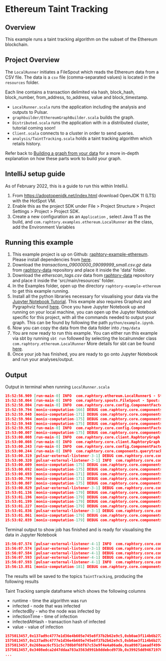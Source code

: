 # Ethereum Taint Tracking

## Overview
This example runs a taint tracking algorithm on the subset of the Ethereum blockchain. 

## Project Overview

The `LocalRunner` initiates a FileSpout which reads the Ethereum data from a CSV file. 
The data is a `csv` file (comma-separated values) is located in the `resources` folder. 

Each line contains a transaction delimited via hash, block_hash, block_number, from_address, to_address, value and block_timestamp. 

* `LocalRunner.scala` runs the application including the analysis and outputs to Pulsar.
* `graphbuilder/EthereumGraphBuilder.scala` builds the graph.
* `Distributed.scala` runs the application with in a distributed cluster, tutorial coming soon!
* `Client.scala` connects to a cluster in order to send queries. 
* `analysis/TaintTracking.scala` holds a taint tracking algorithm which retails history.

Refer back to [Building a graph from your data](https://raphtory.readthedocs.io/en/development/Ingestion/sprouter.html#) for a more in-depth explanation on how these parts work to build your graph.

## IntelliJ setup guide

As of February 2022, this is a guide to run this within IntelliJ.

1. From https://adoptopenjdk.net/index.html download OpenJDK 11 (LTS) with the HotSpot VM.
2. Enable this as the project SDK under File > Project Structure > Project Settings > Project > Project SDK.
3. Create a new configuration as an `Application` , select Java 11 as the build, and `com.raphtory.examples.ethereum.LocalRunner` as the class, add the Environment Variables


## Running this example

1. This example project is up on Github: [raphtory-example-ethereum](https://github.com/Raphtory/Raphtory/tree/development/examples/raphtory-example-ethereum). Please install dependencies from [here](https://raphtory.readthedocs.io/en/development/Install/installdependencies.html).
2. Download the _transactions_09000000_09099999_small.csv.gz_ data from [raphtory-data](https://github.com/Raphtory/Data) repository and place it inside the 'data' folder.
2. Download the _etherscan_tags.csv_ data from [raphtory-data](https://github.com/Raphtory/Data) repository and place it inside the 'src/main/resources' folder.
3. In the Examples folder, open up the directory `raphtory-example-ethereum` to get this example running.
4. Install all the python libraries necessary for visualising your data via the [Jupyter Notebook Tutorial](https://raphtory.readthedocs.io/en/development/PythonClient/tutorial.html).
This example also requires Graphviz and Pygraphviz found [here](https://pygraphviz.github.io/documentation/stable/install.html). 
Once you have Jupyter Notebook up and running on your local machine, you can open up the Jupyter Notebook specific for this project, with all the commands needed to output your graph. This can be found by following the path `python/example.ipynb`.
5. Now you can copy the data from the data folder into `/tmp/data` 
6. You are now ready to run this example. You can either run this example via sbt by running `sbt run` followed by selecting the localrunnder class `com.raphtory.ethereum.LocalRunner` More details for sbt can be found [here](https://raphtory.readthedocs.io/en/development/Install/installdependencies.html#running-raphtory-via-sbt).
7. Once your job has finished, you are ready to go onto Jupyter Notebook and run your analyses/output.

## Output

Output in terminal when running `LocalRunner.scala`
```json
15:52:56.909 [run-main-0] INFO  com.raphtory.ethereum.LocalRunner$ - Starting Ethereum application
15:52:58.064 [run-main-0] INFO  com.raphtory.spouts.FileSpout - Spout: Processing file 'transactions_09000000_09099999.csv.gz' ...
15:52:58.804 [run-main-0] INFO  com.raphtory.core.config.ComponentFactory - Creating '4' Partition Managers.
15:52:59.794 [monix-computation-166] DEBUG com.raphtory.core.components.partition.Reader - Partition 0: Starting Reader Consumer.
15:52:59.848 [monix-computation-171] DEBUG com.raphtory.core.components.partition.Reader - Partition 1: Starting Reader Consumer.
15:52:59.904 [monix-computation-175] DEBUG com.raphtory.core.components.partition.Reader - Partition 2: Starting Reader Consumer.
15:52:59.948 [monix-computation-175] DEBUG com.raphtory.core.components.partition.Reader - Partition 3: Starting Reader Consumer.
15:52:59.952 [run-main-0] INFO  com.raphtory.core.config.ComponentFactory - Creating new Query Manager.
15:53:00.007 [monix-computation-175] DEBUG com.raphtory.core.components.querymanager.QueryManager - Starting Query Manager Consumer.
15:53:00.008 [run-main-0] INFO  com.raphtory.core.client.RaphtoryGraph - Created Graph object with deployment ID 'raphtory_76278785'.
15:53:00.008 [run-main-0] INFO  com.raphtory.core.client.RaphtoryGraph - Created Graph Spout topic with name 'raphtory_data_raw_76278785'.
15:53:00.243 [run-main-0] INFO  com.raphtory.core.config.ComponentFactory - Creating new Query Progress Tracker for  'TaintAlgorithm_1647964380011'.
15:53:00.244 [run-main-0] INFO  com.raphtory.core.components.querytracker.QueryProgressTracker - Starting query progress tracker.
15:53:00.319 [pulsar-external-listener-3-1] DEBUG com.raphtory.core.components.querymanager.QueryManager - Handling query name: TaintAlgorithm_1647964380011, windows: List(), timestamp: 1575013457, algorithm: com.raphtory.ethereum.analysis.TaintAlgorithm@9a62838
15:53:00.320 [pulsar-external-listener-3-1] INFO  com.raphtory.core.components.querymanager.QueryManager - Point Query 'TaintAlgorithm_1647964380011' received, your job ID is 'TaintAlgorithm_1647964380011'.
15:53:00.609 [monix-computation-175] DEBUG com.raphtory.core.components.querymanager.handler.PointQueryHandler - Job 'TaintAlgorithm_1647964380011': Starting query handler consumer.
15:53:00.692 [monix-computation-175] DEBUG com.raphtory.core.components.partition.QueryExecutor - Job 'TaintAlgorithm_1647964380011' at Partition '1': Starting query executor consumer.
15:53:00.693 [monix-computation-171] DEBUG com.raphtory.core.components.partition.QueryExecutor - Job 'TaintAlgorithm_1647964380011' at Partition '2': Starting query executor consumer.
15:53:00.799 [monix-computation-171] DEBUG com.raphtory.core.components.partition.QueryExecutor - Job 'TaintAlgorithm_1647964380011' at Partition '3': Starting query executor consumer.
15:53:00.807 [monix-computation-175] DEBUG com.raphtory.core.components.partition.QueryExecutor - Job 'TaintAlgorithm_1647964380011' at Partition '0': Starting query executor consumer.
15:53:00.829 [pulsar-external-listener-3-1] DEBUG com.raphtory.core.components.querymanager.handler.PointQueryHandler - Job 'TaintAlgorithm_1647964380011': Spawned all executors in 256ms.
15:53:01.136 [monix-computation-179] DEBUG com.raphtory.core.components.partition.BatchWriter - Partition '0': Processed '100000' messages.
15:53:01.196 [monix-computation-179] DEBUG com.raphtory.core.components.partition.BatchWriter - Partition '1': Processed '100000' messages.
15:53:01.199 [monix-computation-179] DEBUG com.raphtory.core.components.partition.BatchWriter - Partition '2': Processed '100000' messages.
15:53:01.227 [monix-computation-179] DEBUG com.raphtory.core.components.partition.BatchWriter - Partition '3': Processed '100000' messages.
15:53:01.836 [pulsar-external-listener-3-1] DEBUG com.raphtory.core.components.querymanager.handler.PointQueryHandler - Job 'TaintAlgorithm_1647964380011': Perspective 'Perspective(1575013457,None)' is not ready, currently at '0'.
15:53:01.861 [monix-computation-179] DEBUG com.raphtory.core.components.partition.BatchWriter - Partition '0': Processed '200000' messages.
15:53:02.039 [monix-computation-179] DEBUG com.raphtory.core.components.partition.BatchWriter - Partition '3': Processed '200000' messages.
```

Terminal output to show job has finished and is ready for visualising the data in Jupyter Notebook
```json
15:56:07.574 [pulsar-external-listener-4-1] INFO  com.raphtory.core.components.querytracker.QueryProgressTracker - Job TaintAlgorithm_1647964553172: Running query, processed 1 perspectives.
15:56:07.574 [pulsar-external-listener-3-1] DEBUG com.raphtory.core.components.partition.QueryExecutor - Job 'TaintAlgorithm_1647964553172' at Partition '2': Received 'EndQuery' message.
15:56:07.584 [pulsar-external-listener-4-1] DEBUG com.raphtory.core.components.partition.QueryExecutor - Job 'TaintAlgorithm_1647964553172' at Partition '3': Received 'EndQuery' message.
15:56:07.593 [pulsar-external-listener-4-1] DEBUG com.raphtory.core.components.partition.QueryExecutor - Job 'TaintAlgorithm_1647964553172' at Partition '1': Received 'EndQuery' message.
15:56:07.593 [pulsar-external-listener-4-1] INFO  com.raphtory.core.components.querytracker.QueryProgressTracker - Job TaintAlgorithm_1647964553172: Query completed with 1 perspectives and finished in 14201 ms.
15:56:13.851 [monix-computation-181] DEBUG com.raphtory.core.components.partition.LocalBatchHandler - Spout: Scheduling spout to poll again in 10 seconds.
```

The results will be saved to the topics `TaintTracking`, producing the following results

Taint Tracking sample dataframe which shows the following columns 
* runtime - time the algorithm was run
* infected - node that was infected
* infectedBy - who the node was infected by 
* infectionTime  - time of infection
* infectedAtHash  - transaction hash of infected
* value - value of infection

```json
1575013457,0x137ad9c4777e1d36e4b605e745e8f37b2b62e9c5,0xb0ae3f114b6b2727b3ed7e2f6747efc6088db8f9,1574935818,0x5e0951274398a9b93168538647eab363d6d6686e368d8019437a5df7e60dac93,3.998E21
1575013457,0x137ad9c4777e1d36e4b605e745e8f37b2b62e9c5,0xb0ae3f114b6b2727b3ed7e2f6747efc6088db8f9,1575013233,0x5e0951274398a9b93168538647eab363d6d6686e368d8019437a5df7e60dac93,3.998E21
1575013457,0x268eac6cf51c5c780b0f68f67c53e9f4e4a06ade,0xa09871aeadf4994ca12f5c0b6056bbd1d343c029,1574933919,0xa338724a0639f95f30d80c031499077d2d25de69640819a1af338d5cb218b4e6,2.0169E15
1575013457,0x3408edca2d47ddaa783a3563d991b8ddebcd973b,0x39925dd94671970b23220cbd5b1e8ed5dd521f15,1574948900,0xa072f80dc8e6764074af90acc79bd1f9acb9661342c18a983dc074358fed4903,9.0E20
...
```

